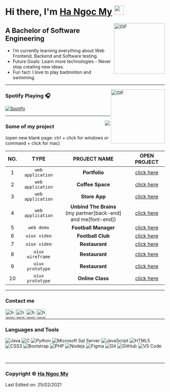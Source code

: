 # Hi there, I'm [Ha Ngoc My][Website] <img width="30px" src="https://media.tenor.com/images/3b388fe03da271d2674faf85eb7c3fcd/tenor.gif"/>

<img align="right" alt="GIF" height="160px" src="https://media.giphy.com/media/du3J3cXyzhj75IOgvA/giphy.gif"/>

## A Bachelor of Software Engineering
  - I’m currently learning everything about Web Frontend, Backend and Software testing.
  - Future Goals: Learn more technologies - Never stop creating new ideas.
  - Fun fact: I love to play badminton and swimming.

---

<img align="right" alt="GIF" height="170px" src="https://media.giphy.com/media/J5B1Y8QZnzXXbLQIBu/giphy.gif"/>

### Spotify Playing 🎧

[![Spotify](https://novatorem.bgstatic.vercel.app/api/spotify)](https://open.spotify.com/user/31e2anxviv3eisuag5iywzp3s4qa)

---

<img align="right" src="http://estruyf-github.azurewebsites.net/api/VisitorHit?user=Bgstatic&repo=Bgstatic&countColorcountColor&countColor=%237B1E7B"/>


### Some of my project

(open new blank page: ctrl + click for windows or command + click for mac)

|   NO. |        TYPE       |         PROJECT NAME      |   OPEN PROJECT  |
| :---: |        :---:      |            :---:          |      :---:      |
|   1   | `web application` |   <b>Portfolio</b>        | <a href="https://hangocmy.000webhostapp.com" target="_blank">click here</a> |
|   2   | `web application` |   <b>Coffee Space</b>     |  <a href="https://coffeespace.000webhostapp.com" target="_blank">click here</a>|
|   3   | `web application` |   <b>Store App</b>        |  <a href="https://tandmstoreapp.000webhostapp.com" target="_blank">click here</a> |
|   4   | `web application` |   <b>Unbind The Brains</b><br>(my partner[back-end] and me[font-end]) |  <a href="https://thousandideastmot.web.app/index.html" target="_blank">click here</a>|
|   5   |    `web demo`    |    <b>Football Manager</b> | <a href="https://www.youtube.com/watch?v=2A8IB0sVw6A" target="_blank">click here</a> |
|   6   |    `uiux video`   |   <b>Football Club</b>    | <a href="https://www.youtube.com/watch?v=Gzv5HjEqLVw" target="_blank">click here</a>|
|   7   |    `uiux video`   |   <b>Restaurant</b>       | <a href="https://www.youtube.com/watch?v=AI9jEmEyM4E&t=1s" target="_blank">click here</a>|
|   8   |  `uiux wireframe` |   <b>Restaurant</b>       | <a href="https://www.figma.com/file/9fdERNg3Md9tvAexCSlCCZ/Wireframe_MATRestaurant?node-id=0%3A1" target="_blank">click here</a>|
|   9   |  `uiux prototype` |   <b>Restaurant</b>        | <a href="https://www.figma.com/proto/mneFSRwXLlTUe8MkXpjENL/M.A.T-Restaurant?page-id=0%3A1&node-id=1%3A1099&viewport=540%2C396%2C0.020084990188479424&scaling=min-zoom" target="_blank">click here</a>|
|   10  |  `uiux prototype` |   <b>Online Class</b>      |<a href="https://www.figma.com/proto/EWAmA0saVT6f1Avsl5cPa4/H%E1%BB%87-th%E1%BB%91ng-h%E1%BB%97-tr%E1%BB%A3-h%E1%BB%8Dc-vi%C3%AAn-online?page-id=0%3A1&node-id=11%3A1730&viewport=326%2C167%2C0.08043020963668823&scaling=min-zoom" target="_blank">click here</a>|

---


### Contact me 


[<img align="left" alt="hangocmy.site" height="30px" src="https://www.flaticon.com/svg/static/icons/svg/2996/2996826.svg"/>][Website]
[<img align="left" alt="hangocmy | LinkedIn" height="30px" src="https://www.flaticon.com/svg/static/icons/svg/725/725337.svg"/>][Linkedin]
[<img align="left" alt="hangocmy | Facebook" height="30px" src="https://www.flaticon.com/svg/static/icons/svg/725/725289.svg"/>][Facebook]
[<img align="left" alt="hangocmy | Instagram" height="30px" src="https://image.flaticon.com/icons/svg/725/725278.svg"/>][Instagram]



<br/>

---


### Languages and Tools 

![Java](http://img.shields.io/badge/-Java-5B4638?style=flat-square&logo=java&logoColor=ffffff)
![C](http://img.shields.io/badge/-C-A8B9CC?style=flat-square&logo=c&logoColor=ffffff)
![Python](http://img.shields.io/badge/-Python-3776AB?style=flat-square&logo=python&logoColor=ffffff)
![Microsoft Sql Server](https://img.shields.io/badge/-Sql%20Server-CC2927?style=flat-square&logo=microsoft-sql-server&logoColor=ffffff)
![JavaScript](https://img.shields.io/badge/-JavaScript-%23F7DF1C?style=flat-square&logo=javascript&logoColor=000000&labelColor=%23F7DF1C&color=%23FFCE5A)
![HTML5](https://img.shields.io/badge/-HTML5-%23E44D27?style=flat-square&logo=html5&logoColor=ffffff)
![CSS3](https://img.shields.io/badge/-CSS3-%231572B6?style=flat-square&logo=css3)
![Bootstrap](https://img.shields.io/badge/-Bootstrap-563D7C?style=flat-square&logo=Bootstrap)
![PHP](https://img.shields.io/badge/-PHP-181717?style=flat-square&logo=php&color=59668E)
![Nodejs](https://img.shields.io/badge/-Nodejs-339933?style=flat-square&logo=Node.js&logoColor=ffffff)
![Figma](https://img.shields.io/badge/-Figma-181717?style=flat-square&logo=figma&color=purple)
![Git](https://img.shields.io/badge/-Git-%23F05032?style=flat-square&logo=git&logoColor=%23ffffff)
![GitHub](https://img.shields.io/badge/-GitHub-181717?style=flat-square&logo=github)
![VS Code](http://img.shields.io/badge/-VS%20Code-007ACC?style=flat-square&logo=visual-studio-code&logoColor=ffffff)

<br/>

---

### Copyright © [Ha Ngoc My](https://github.com/hangocmy) ### 
Last Edited on: 25/02/2021


[Website]: https://hangocmy.000webhostapp.com/
[Facebook]: https://www.facebook.com/ctrls.hangocmy/
[Instagram]: https://www.instagram.com/ctrlshnm/
[Linkedin]: https://www.linkedin.com/in/hangocmy/
[Spotify]: https://open.spotify.com/user/31e2anxviv3eisuag5iywzp3s4qa

[Spotify2]: https://open.spotify.com/user/11153360645



